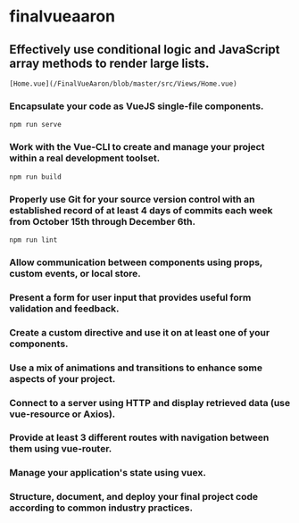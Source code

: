 # finalvueaaron

## Effectively use conditional logic and JavaScript array methods to render large lists.
```
[Home.vue](/FinalVueAaron/blob/master/src/Views/Home.vue)
```

### Encapsulate your code as VueJS single-file components.
```
npm run serve
```

### Work with the Vue-CLI to create and manage your project within a real development toolset.
```
npm run build
```

### Properly use Git for your source version control with an established record of at least 4 days of commits each week from October 15th through December 6th.
```
npm run lint
```

### Allow communication between components using props, custom events, or local store.



### Present a form for user input that provides useful form validation and feedback.



### Create a custom directive and use it on at least one of your components.



### Use a mix of animations and transitions to enhance some aspects of your project.



### Connect to a server using HTTP and display retrieved data (use vue-resource or Axios).



### Provide at least 3 different routes with navigation between them using vue-router.


### Manage your application's state using vuex.



### Structure, document, and deploy your final project code according to common industry practices.